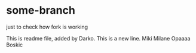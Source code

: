 some-branch
===========

just to check how fork is working


This is readme file, added by Darko.
This is a new line.
Miki Milane
Opaaaa Boskic
